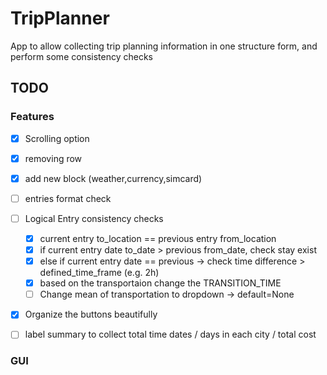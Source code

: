 # TripPlanner
App to allow collecting trip planning information in one structure form, and perform some consistency checks

## TODO
 
### Features
- [x] Scrolling option
- [x] removing row
- [x] add new block (weather,currency,simcard)
- [ ] entries format check
- [ ] Logical Entry consistency checks
    - [x] current entry to_location == previous entry from_location
    - [x] if current entry date to_date > previous from_date, check stay exist
    - [x] else if current entry date == previous -> check time difference > defined_time_frame (e.g. 2h)
    - [x] based on the transportaion change the TRANSITION_TIME
    - [ ] Change mean of transportation to dropdown -> default=None

- [x] Organize the buttons beautifully
- [ ] label summary to collect total time dates / days in each city / total cost


### GUI

